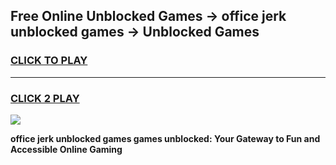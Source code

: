 
## Free Online Unblocked Games → office jerk unblocked games → Unblocked Games
<h3>
<a href="https://premium.freeplayer.one?title=office_jerk_unblocked_games&ref=21F">CLICK TO PLAY</a></h3>
<hr>

<h3>
<a href="https://premium.freeplayer.one?title=office_jerk_unblocked_games&ref=21F">CLICK 2 PLAY</a>
  
</h3>

<a href="https://premium.freeplayer.one?title=office_jerk_unblocked_games&ref=21F/"><img src="https://clearcache.store/games.png"></a>


**office jerk unblocked games games unblocked: Your Gateway to Fun and Accessible Online Gaming**
